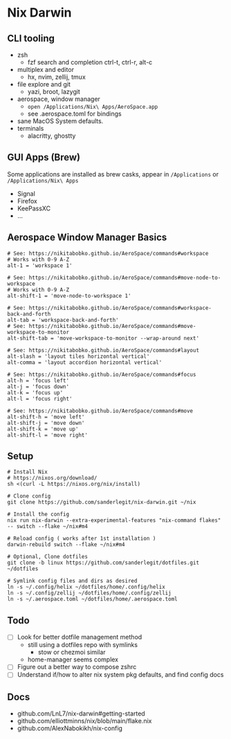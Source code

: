 # Nix Darwin

## CLI tooling
- zsh
  - fzf search and completion
    ctrl-t, ctrl-r, alt-c
- multiplex and editor
  - hx, nvim, zellij, tmux
- file explore and git
  - yazi, broot, lazygit
- aerospace, window manager
  - `open /Applications/Nix\ Apps/AeroSpace.app`
  - see .aerospace.toml for bindings
- sane MacOS System defaults.
- terminals
  - alacritty, ghostty

## GUI Apps (Brew)
Some applications are installed as brew casks, appear in `/Applications` or `/Applications/Nix\ Apps`

- Signal
- Firefox
- KeePassXC
- ...

## Aerospace Window Manager Basics

```
# See: https://nikitabobko.github.io/AeroSpace/commands#workspace
# Works with 0-9 A-Z
alt-1 = 'workspace 1'

# See: https://nikitabobko.github.io/AeroSpace/commands#move-node-to-workspace
# Works with 0-9 A-Z
alt-shift-1 = 'move-node-to-workspace 1'

# See: https://nikitabobko.github.io/AeroSpace/commands#workspace-back-and-forth
alt-tab = 'workspace-back-and-forth'
# See: https://nikitabobko.github.io/AeroSpace/commands#move-workspace-to-monitor
alt-shift-tab = 'move-workspace-to-monitor --wrap-around next'

# See: https://nikitabobko.github.io/AeroSpace/commands#layout
alt-slash = 'layout tiles horizontal vertical'
alt-comma = 'layout accordion horizontal vertical'

# See: https://nikitabobko.github.io/AeroSpace/commands#focus
alt-h = 'focus left'
alt-j = 'focus down'
alt-k = 'focus up'
alt-l = 'focus right'

# See: https://nikitabobko.github.io/AeroSpace/commands#move
alt-shift-h = 'move left'
alt-shift-j = 'move down'
alt-shift-k = 'move up'
alt-shift-l = 'move right'
```

## Setup
```
# Install Nix
# https://nixos.org/download/
sh <(curl -L https://nixos.org/nix/install)

# Clone config
git clone https://github.com/sanderlegit/nix-darwin.git ~/nix

# Install the config
nix run nix-darwin --extra-experimental-features "nix-command flakes" -- switch --flake ~/nix#m4

# Reload config ( works after 1st installation )
darwin-rebuild switch --flake ~/nix#m4

# Optional, Clone dotfiles
git clone -b linux https://github.com/sanderlegit/dotfiles.git ~/dotfiles

# Symlink config files and dirs as desired
ln -s ~/.config/helix ~/dotfiles/home/.config/helix
ln -s ~/.config/zellij ~/dotfiles/home/.config/zellij
ln -s ~/.aerospace.toml ~/dotfiles/home/.aerospace.toml
```

## Todo

- [ ] Look for better dotfile management method
  - still using a dotfiles repo with symlinks
    - stow or chezmoi similar
  - home-manager seems complex
- [ ] Figure out a better way to compose zshrc
- [ ] Understand if/how to alter nix system pkg defaults, and find config docs

## Docs
- github.com/LnL7/nix-darwin#getting-started
- github.com/elliottminns/nix/blob/main/flake.nix
- github.com/AlexNabokikh/nix-config

